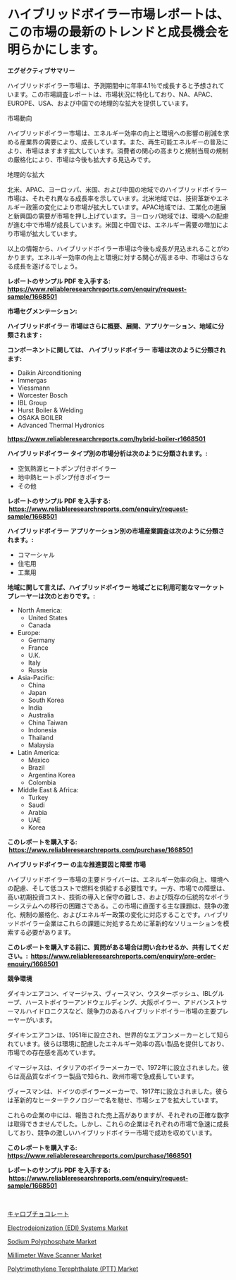 <p><h1>ハイブリッドボイラー市場レポートは、この市場の最新のトレンドと成長機会を明らかにします。</h1></p><p><strong>エグゼクティブサマリー</strong></p>
<p><p>ハイブリッドボイラー市場は、予測期間中に年率4.1％で成長すると予想されています。この市場調査レポートは、市場状況に特化しており、NA、APAC、EUROPE、USA、および中国での地理的な拡大を提供しています。</p><p>市場動向</p><p>ハイブリッドボイラー市場は、エネルギー効率の向上と環境への影響の削減を求める産業界の需要により、成長しています。また、再生可能エネルギーの普及により、市場はますます拡大しています。消費者の関心の高まりと規制当局の規制の厳格化により、市場は今後も拡大する見込みです。</p><p>地理的な拡大</p><p>北米、APAC、ヨーロッパ、米国、および中国の地域でのハイブリッドボイラー市場は、それぞれ異なる成長率を示しています。北米地域では、技術革新やエネルギー政策の変化により市場が拡大しています。APAC地域では、工業化の進展と新興国の需要が市場を押し上げています。ヨーロッパ地域では、環境への配慮が進む中で市場が成長しています。米国と中国では、エネルギー需要の増加により市場が拡大しています。</p><p>以上の情報から、ハイブリッドボイラー市場は今後も成長が見込まれることがわかります。エネルギー効率の向上と環境に対する関心が高まる中、市場はさらなる成長を遂げるでしょう。</p></p>
<p><strong>レポートのサンプル PDF を入手する: <a href="https://www.reliableresearchreports.com/enquiry/request-sample/1668501">https://www.reliableresearchreports.com/enquiry/request-sample/1668501</a></strong></p>
<p><strong>市場セグメンテーション:</strong></p>
<p><strong> ハイブリッドボイラー 市場はさらに概要、展開、アプリケーション、地域に分類されます :</strong></p>
<p><strong>コンポーネントに関しては、 ハイブリッドボイラー 市場は次のように分類されます: &nbsp;</strong></p>
<p><ul><li>Daikin Airconditioning</li><li>Immergas</li><li>Viessmann</li><li>Worcester Bosch</li><li>IBL Group</li><li>Hurst Boiler & Welding</li><li>OSAKA BOILER</li><li>Advanced Thermal Hydronics</li></ul></p>
<p><strong><a href="https://www.reliableresearchreports.com/hybrid-boiler-r1668501">https://www.reliableresearchreports.com/hybrid-boiler-r1668501</a></strong></p>
<p><strong> ハイブリッドボイラー タイプ別の市場分析は次のように分類されます。:</strong></p>
<p><ul><li>空気熱源ヒートポンプ付きボイラー</li><li>地中熱ヒートポンプ付きボイラー</li><li>その他</li></ul></p>
<p><strong>レポートのサンプル PDF を入手する: &nbsp;<a href="https://www.reliableresearchreports.com/enquiry/request-sample/1668501">https://www.reliableresearchreports.com/enquiry/request-sample/1668501</a></strong></p>
<p><strong> ハイブリッドボイラー アプリケーション別の市場産業調査は次のように分類されます。:</strong></p>
<p><ul><li>コマーシャル</li><li>住宅用</li><li>工業用</li></ul></p>
<p><strong>地域に関して言えば、ハイブリッドボイラー 地域ごとに利用可能なマーケットプレーヤーは次のとおりです。:</strong></p>
<p><ul>
    <li>
        North America:
        <ul>
            <li>United States</li>
            <li>Canada</li>
        </ul>
    </li>
    <li>
        Europe:
        <ul>
            <li>Germany</li>
            <li>France</li>
            <li>U.K.</li>
            <li>Italy</li>
            <li>Russia</li>
        </ul>
    </li>
    <li>
        Asia-Pacific:
        <ul>
            <li>China</li>
            <li>Japan</li>
            <li>South Korea</li>
            <li>India</li>
            <li>Australia</li>
            <li>China Taiwan</li>
            <li>Indonesia</li>
            <li>Thailand</li>
            <li>Malaysia</li>
        </ul>
    </li>
    <li>
        Latin America:
        <ul>
            <li>Mexico</li>
            <li>Brazil</li>
            <li>Argentina Korea</li>
            <li>Colombia</li>
        </ul>
    </li>
    <li>
        Middle East & Africa:
        <ul>
            <li>Turkey</li>
            <li>Saudi</li>
            <li>Arabia</li>
            <li>UAE</li>
            <li>Korea</li>
        </ul>
    </li>
    </ul></p>
<p><strong>このレポートを購入する: &nbsp;<a href="https://www.reliableresearchreports.com/purchase/1668501">https://www.reliableresearchreports.com/purchase/1668501</a></strong></p>
<p><strong>ハイブリッドボイラー の主な推進要因と障壁 市場</strong></p>
<p><p>ハイブリッドボイラー市場の主要ドライバーは、エネルギー効率の向上、環境への配慮、そして低コストで燃料を供給する必要性です。一方、市場での障壁は、高い初期投資コスト、技術の導入と保守の難しさ、および既存の伝統的なボイラーシステムへの移行の困難さである。この市場に直面する主な課題は、競争の激化、規制の厳格化、およびエネルギー政策の変化に対応することです。ハイブリッドボイラー企業はこれらの課題に対処するために革新的なソリューションを模索する必要があります。</p></p>
<p><strong>このレポートを購入する前に、質問がある場合は問い合わせるか、共有してください。:&nbsp; <a href="https://www.reliableresearchreports.com/enquiry/pre-order-enquiry/1668501">https://www.reliableresearchreports.com/enquiry/pre-order-enquiry/1668501</a></strong></p>
<p><strong>競争環境</strong></p>
<p><p>ダイキンエアコン、イマージャス、ヴィースマン、ウスターボッシュ、IBLグループ、ハーストボイラーアンドウェルディング、大阪ボイラー、アドバンストサーマルハイドロニクスなど、競争力のあるハイブリッドボイラー市場の主要プレーヤーがいます。</p><p>ダイキンエアコンは、1951年に設立され、世界的なエアコンメーカーとして知られています。彼らは環境に配慮したエネルギー効率の高い製品を提供しており、市場での存在感を高めています。</p><p>イマージャスは、イタリアのボイラーメーカーで、1972年に設立されました。彼らは高品質なボイラー製品で知られ、欧州市場で急成長しています。</p><p>ヴィースマンは、ドイツのボイラーメーカーで、1917年に設立されました。彼らは革新的なヒーターテクノロジーで名を馳せ、市場シェアを拡大しています。</p><p>これらの企業の中には、報告された売上高がありますが、それぞれの正確な数字は取得できませんでした。しかし、これらの企業はそれぞれの市場で急速に成長しており、競争の激しいハイブリッドボイラー市場で成功を収めています。</p></p>
<p><strong>このレポートを購入する: &nbsp; <a href="https://www.reliableresearchreports.com/purchase/1668501">https://www.reliableresearchreports.com/purchase/1668501</a></strong></p>
<p><strong>レポートのサンプル PDF を入手する: &nbsp;<a href="https://www.reliableresearchreports.com/enquiry/request-sample/1668501">https://www.reliableresearchreports.com/enquiry/request-sample/1668501</a></strong><strong></strong></p>
<p>&nbsp;</p>
<p><p><a href="https://github.com/ReganWisoky2023/Market-Research-Report-List-1/blob/main/158010125064.md">キャロブチョコレート</a></p><p><a href="https://github.com/CliffMedina6/Market-Research-Report-List-4/blob/main/electrodeionization-edi-systems-market.md">Electrodeionization (EDI) Systems Market</a></p><p><a href="https://issuu.com/reportprime-2/docs/sodium-polyphosphate-market-size-2030.pptx">Sodium Polyphosphate Market</a></p><p><a href="https://view.publitas.com/reportprime-1/millimeter-wave-scanner-market-trends-and-market-analysis-forecasted-for-period-2024-2031/">Millimeter Wave Scanner Market</a></p><p><a href="https://eight-handstand-8fb.notion.site/Polytrimethylene-Terephthalate-PTT-Market-Furnishes-Information-on-Market-Share-Market-Trends-an-bdc43a225a094365b421c02afade61fd">Polytrimethylene Terephthalate (PTT) Market</a></p></p>